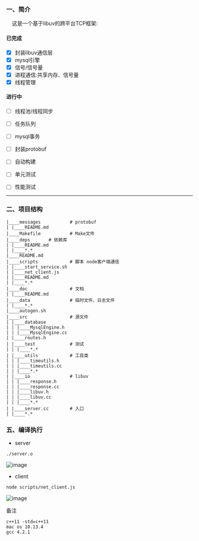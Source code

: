 ### 一、简介

&nbsp;&nbsp;&nbsp;&nbsp;这是一个基于libuv的跨平台TCP框架:

#### 已完成
- [x] 封装libuv通信层
- [x] mysql引擎
- [x] 信号/信号量
- [x] 进程通信:共享内存、信号量
- [x] 线程管理

#### 进行中
- [ ] 线程池/线程同步
- [ ] 任务队列
- [ ] mysql事务
- [ ] 封装protobuf
- [ ] 自动构建
- [ ] 单元测试
- [ ] 性能测试


--------------

### 二、项目结构

```text
|____messages           # protobuf
| |____README.md
|____Makefile           # Make文件
|____deps       # 依赖库
| |____README.md
| |____*.*
|____README.md
|____scripts            # 脚本 node客户端通信
| |____start_service.sh
| |____net_client.js 
| |____README.md
| |____*.*
|____doc                # 文档
| |____README.md
|____data               # 临时文件、日志文件
| |____*.*
|____autogen.sh
|____src                # 源文件
| |____database
| | |____MysqlEngine.h
| | |____MysqlEngine.cc
| |____routes.h
| |____test             # 测试
| | |____*.*
| |____utils            # 工具类
| | |____timeutils.h
| | |____timeutils.cc
| | |____*.*
| |____io               # libuv
| | |____response.h
| | |____response.cc
| | |____libuv.h
| | |____libuv.cc
| | |____*.*  
| |____server.cc        # 入口
| |____*.*
```
### 五、编译执行

* server

```
./server.o
```

![image](https://github.com/TIME-GATE/libuv-service/blob/master/doc/libuv-server.png)

* client

```
node scripts/net_client.js
```

![image](https://github.com/TIME-GATE/libuv-service/blob/master/doc/node-client.png)


备注

```
c++11 -std=c++11
mac os 10.13.4
gcc 4.2.1
```